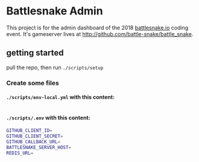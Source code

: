 # Battlesnake Admin
This project is for the admin dashboard of the 2018 [battlesnake.io](https://battlesnake.io) coding event.
It's gameserver lives at http://github.com/battle-snake/battle_snake.

## getting started
pull the repo, then run `./scripts/setup`

### Create some files

#### `./scripts/env-local.yml` with this content:
```yaml

```

#### `./scripts/.env` with this content:
```sh
GITHUB_CLIENT_ID=
GITHUB_CLIENT_SECRET=
GITHUB_CALLBACK_URL=
BATTLESNAKE_SERVER_HOST=
REDIS_URL=
```

